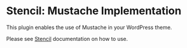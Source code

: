 # Stencil: Mustache Implementation

This plugin enables the use of Mustache in your WordPress theme.

Please see [Stencil](https://github.com/moorscode/stencil) documentation on how to use.
